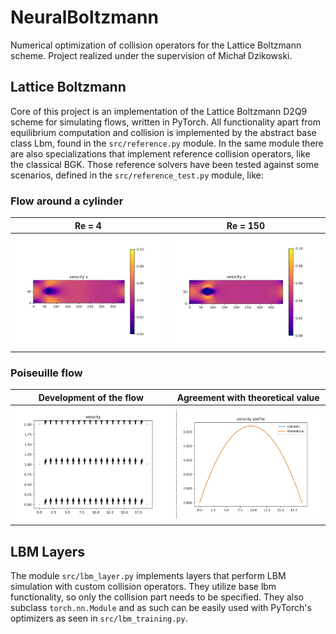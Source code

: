 # NeuralBoltzmann

Numerical optimization of collision operators for the Lattice Boltzmann scheme. Project realized under the supervision of Michał Dzikowski.

## Lattice Boltzmann

Core of this project is an implementation of the Lattice Boltzmann D2Q9 scheme for simulating flows, written in PyTorch. All functionality apart from equilibrium computation and collision is implemented by the abstract base class Lbm, found in the `src/reference.py` module. In the same module there are also specializations that implement reference collision operators, like the classical BGK. Those reference solvers have been tested against some scenarios, defined in the `src/reference_test.py` module, like:

### Flow around a cylinder

| Re = 4 | Re = 150 |
| ------------ | ------------- |
| ![alt text](https://github.com/Langwedocjusz/NeuralBoltzmann/blob/main/img/cyl2.gif?raw=true) | ![alt text](https://github.com/Langwedocjusz/NeuralBoltzmann/blob/main/img/cyl.gif?raw=true) | 

### Poiseuille flow

| Development of the flow | Agreement with theoretical value |
| ------------ | ------------- |
| ![alt text](https://github.com/Langwedocjusz/NeuralBoltzmann/blob/main/img/poise_dev.gif?raw=true) | ![alt text](https://github.com/Langwedocjusz/NeuralBoltzmann/blob/main/img/vel_profile.png?raw=true) | 

## LBM Layers

The module `src/lbm_layer.py` implements layers that perform LBM simulation with custom collision operators. They utilize base lbm functionality, so only the collision part needs to be specified. They also subclass `torch.nn.Module` and as such can be easily used with PyTorch's optimizers as seen in `src/lbm_training.py`.

